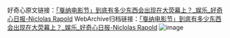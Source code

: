 好奇心原文链接：[「戛纳电影节」到底有多少东西会出现在大荧幕上？_娱乐_好奇心日报-Niclolas Rapold](https://www.qdaily.com/articles/9583.html)
WebArchive归档链接：[「戛纳电影节」到底有多少东西会出现在大荧幕上？_娱乐_好奇心日报-Niclolas Rapold](http://web.archive.org/web/20190623154550/https://www.qdaily.com/articles/9583.html)
![image](http://ww3.sinaimg.cn/large/007d5XDply1g3vfsm87ftj30u05mfhdu)